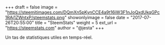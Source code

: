 +++
draft = false
image = "https://steemitimages.com/DQmXn5pKynCCE4a9t16iW3F1nJoQxdUkqGPc1RAj1ZWntxP/steemstats.png"
showonlyimage = false
date = "2017-07-26T20:55:00"
title = "SteemStats"
weight = 5
ext_url = "https://steemstats.com"
author = "@jesta"
+++

Un tas de statistiques utiles en temps-réel.

<!--more-->

